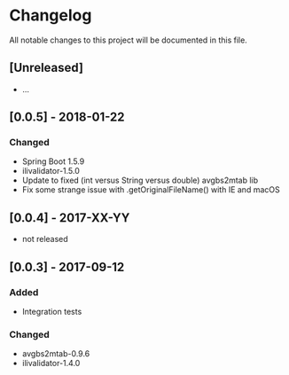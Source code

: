 # Changelog
All notable changes to this project will be documented in this file.

## [Unreleased]

- ...

## [0.0.5] - 2018-01-22

### Changed

- Spring Boot 1.5.9
- ilivalidator-1.5.0 
- Update to fixed (int versus String versus double) avgbs2mtab lib 
- Fix some strange issue with .getOriginalFileName() with IE and macOS

## [0.0.4] - 2017-XX-YY

- not released

## [0.0.3] - 2017-09-12

### Added

- Integration tests

### Changed

- avgbs2mtab-0.9.6
- ilivalidator-1.4.0

